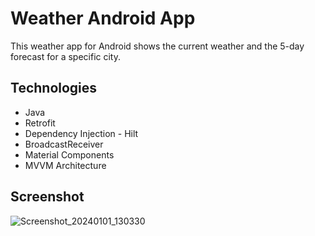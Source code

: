 # Weather Android App
This weather app for Android shows the current weather and the 5-day forecast for a specific city.

## Technologies
- Java
- Retrofit
- Dependency Injection - Hilt
- BroadcastReceiver
- Material Components
- MVVM Architecture

## Screenshot
![Screenshot_20240101_130330](https://github.com/yozhykovanatolii/WeatherApp/assets/154551334/59805a13-45f2-4065-97ec-1713c2011808?v=3&s=460 "0pk")

